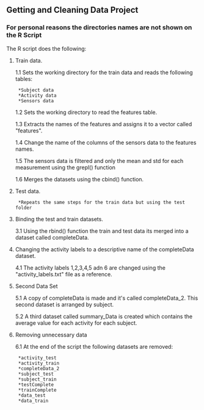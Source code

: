 ## Getting and Cleaning Data Project
### For personal reasons the directories names are not shown on the R Script

The R script does the following:

1. Train data.

	1.1 Sets the working directory for the train data and reads the following tables:
	
		*Subject data
		*Activity data
		*Sensors data
		
	1.2 Sets the working directory to read the features table.
	
	1.3 Extracts the names of the features and assigns it to a vector called "features".
	
	1.4 Change the name of the columns of the sensors data to the features names.
	
	1.5 The sensors data is filtered and only the mean and std for each measurement using the grepl() function
	
	1.6 Merges the datasets using the cbind() function.	

2. Test data.

		*Repeats the same steps for the train data but using the test folder

3. Binding the test and train datasets.

	3.1 Using the rbind() function the train and test data its merged into a dataset called completeData.


4. Changing the activity labels to a descriptive name of the completeData dataset.

	4.1 The activity labels 1,2,3,4,5 adn 6 are changed using the "activity_labels.txt" file as a reference.


5. Second Data Set

	5.1 A copy of completeData is made and it's called completeData_2. This second dataset is arranged by subject.
	
	5.2 A third dataset called summary_Data is created which contains the average value for each activity for each subject.

6. Removing unnecessary data

	6.1 At the end of the script the following datasets are removed:
	
		*activity_test
		*activity_train
		*completeData_2
		*subject_test
		*subject_train
		*testComplete
		*trainComplete
		*data_test
		*data_train
